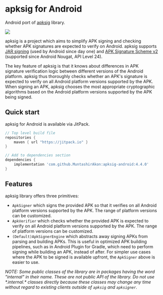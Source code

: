 # apksig for Android

Android port of [apksig](https://android.googlesource.com/platform/tools/apksig) library.

[![](https://jitpack.io/v/MuntashirAkon/apksig-android.svg)](https://jitpack.io/#MuntashirAkon/apksig-android)

apksig is a project which aims to simplify APK signing and checking whether APK signatures are
expected to verify on Android. apksig supports
[JAR signing](https://docs.oracle.com/javase/8/docs/technotes/guides/jar/jar.html#Signed_JAR_File)
(used by Android since day one) and
[APK Signature Scheme v2](https://source.android.com/security/apksigning/v2.html) (supported since
Android Nougat, API Level 24).

The key feature of apksig is that it knows about differences in APK signature verification logic
between different versions of the Android platform. apksig thus thoroughly checks whether an APK's
signature is expected to verify on all Android platform versions supported by the APK. When signing
an APK, apksig chooses the most appropriate cryptographic algorithms based on the Android platform
versions supported by the APK being signed.

## Quick start
apksig for Android is available via JitPack.

```groovy
// Top level build file
repositories {
    maven { url "https://jitpack.io" }
}

// Add to dependencies section
dependencies {
    implementation 'com.github.MuntashirAkon:apksig-android:4.4.0'
}
```

## Features
apksig library offers three primitives:

  * `ApkSigner` which signs the provided APK so that it verifies on all Android platform versions
    supported by the APK. The range of platform versions can be customized.
  * `ApkVerifier` which checks whether the provided APK is expected to verify on all Android
    platform versions supported by the APK. The range of platform versions can be customized.
  * `(Default)ApkSignerEngine` which abstracts away signing APKs from parsing and building APKs.
    This is useful in optimized APK building pipelines, such as in Android Plugin for Gradle,
    which need to perform signing while building an APK, instead of after. For simpler use cases
    where the APK to be signed is available upfront, the `ApkSigner` above is easier to use.

_NOTE: Some public classes of the library are in packages having the word "internal" in their name.
These are not public API of the library. Do not use \*.internal.\* classes directly because these
classes may change any time without regard to existing clients outside of `apksig` and `apksigner`._
